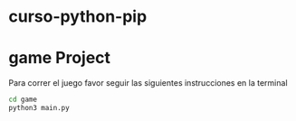 # curso-python-pip

# game Project

Para correr el juego favor seguir las siguientes instrucciones en la terminal 

```sh
cd game
python3 main.py
```
